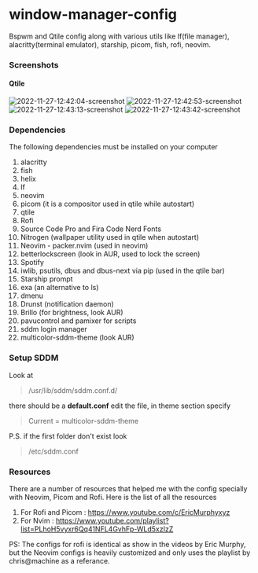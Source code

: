 # window-manager-config
Bspwm and Qtile config along with various utils like lf(file manager), alacritty(terminal emulator), starship, picom, fish, rofi, neovim.

### Screenshots

#### Qtile
![2022-11-27-12:42:04-screenshot](https://user-images.githubusercontent.com/99042379/204123763-f96fd977-bd79-407e-b6c5-56d75d0fb0c1.png)
![2022-11-27-12:42:53-screenshot](https://user-images.githubusercontent.com/99042379/204123770-fc6a0bc7-bb50-46c7-b021-86f92f612124.png)
![2022-11-27-12:43:13-screenshot](https://user-images.githubusercontent.com/99042379/204123773-ed06c706-bfb7-4fd3-850f-eee3fbbfbb62.png)
![2022-11-27-12:43:42-screenshot](https://user-images.githubusercontent.com/99042379/204123780-effde93b-9cda-43fa-860f-90e250879bf2.png)



### Dependencies
The following dependencies must be installed on your computer
1. alacritty
2. fish
3. helix
4. lf
5. neovim
6. picom (it is a compositor used in qtile while autostart)
7. qtile
8. Rofi
9. Source Code Pro and Fira Code Nerd Fonts
10. Nitrogen (wallpaper utility used in qtile when autostart)
11. Neovim - packer.nvim (used in neovim)
12. betterlockscreen (look in AUR, used to lock the screen)
13. Spotify 
14. iwlib, psutils, dbus and dbus-next via pip (used in the qtile bar)
15. Starship prompt
16. exa (an alternative to ls)
17. dmenu
18. Drunst (notification daemon)
19. Brillo (for brightness, look AUR)
20. pavucontrol and pamixer for scripts
21. sddm login manager
22. multicolor-sddm-theme (look AUR)

### Setup SDDM
Look at
> /usr/lib/sddm/sddm.conf.d/

there should be a **default.conf** edit the file, in theme section specify

> Current = multicolor-sddm-theme

P.S. if the first folder don't exist look 

> /etc/sddm.conf

### Resources
There are a number of resources that helped me with the config specially with Neovim, Picom and Rofi. Here is the list of all the resources 
1. For Rofi and Picom : https://www.youtube.com/c/EricMurphyxyz
2. For Nvim : https://www.youtube.com/playlist?list=PLhoH5vyxr6Qq41NFL4GvhFp-WLd5xzIzZ

PS: The configs for rofi is identical as show in the videos by Eric Murphy, but the Neovim configs is heavily customized and only uses the playlist by chris@machine as a referance.

